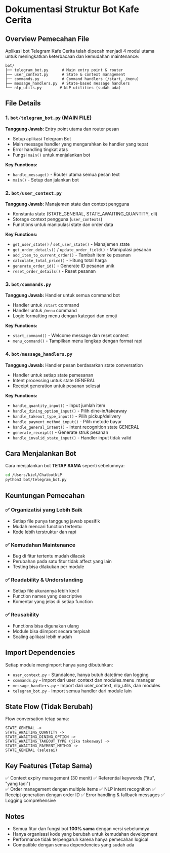 # Dokumentasi Struktur Bot Kafe Cerita

## Overview Pemecahan File

Aplikasi bot Telegram Kafe Cerita telah dipecah menjadi 4 modul utama untuk meningkatkan keterbacaan dan kemudahan maintenance:

```
bot/
├── telegram_bot.py      # Main entry point & router
├── user_context.py      # State & context management
├── commands.py          # Command handlers (/start, /menu)
├── message_handlers.py  # State-based message handlers
└── nlp_utils.py        # NLP utilities (sudah ada)
```

## File Details

### 1. `bot/telegram_bot.py` (MAIN FILE)
**Tanggung Jawab:** Entry point utama dan router pesan
- Setup aplikasi Telegram Bot
- Main message handler yang mengarahkan ke handler yang tepat
- Error handling tingkat atas
- Fungsi `main()` untuk menjalankan bot

**Key Functions:**
- `handle_message()` - Router utama semua pesan text
- `main()` - Setup dan jalankan bot

### 2. `bot/user_context.py`
**Tanggung Jawab:** Manajemen state dan context pengguna
- Konstanta state (STATE_GENERAL, STATE_AWAITING_QUANTITY, dll)
- Storage context pengguna (`user_contexts`)
- Functions untuk manipulasi state dan order data

**Key Functions:**
- `get_user_state()` / `set_user_state()` - Manajemen state
- `get_order_details()` / `update_order_field()` - Manipulasi pesanan
- `add_item_to_current_order()` - Tambah item ke pesanan
- `calculate_total_price()` - Hitung total harga
- `generate_order_id()` - Generate ID pesanan unik
- `reset_order_details()` - Reset pesanan

### 3. `bot/commands.py`
**Tanggung Jawab:** Handler untuk semua command bot
- Handler untuk `/start` command
- Handler untuk `/menu` command
- Logic formatting menu dengan kategori dan emoji

**Key Functions:**
- `start_command()` - Welcome message dan reset context
- `menu_command()` - Tampilkan menu lengkap dengan format rapi

### 4. `bot/message_handlers.py`
**Tanggung Jawab:** Handler pesan berdasarkan state conversation
- Handler untuk setiap state pemesanan
- Intent processing untuk state GENERAL
- Receipt generation untuk pesanan selesai

**Key Functions:**
- `handle_quantity_input()` - Input jumlah item
- `handle_dining_option_input()` - Pilih dine-in/takeaway
- `handle_takeout_type_input()` - Pilih pickup/delivery
- `handle_payment_method_input()` - Pilih metode bayar
- `handle_general_intent()` - Intent recognition state GENERAL
- `generate_receipt()` - Generate struk pesanan
- `handle_invalid_state_input()` - Handler input tidak valid

## Cara Menjalankan Bot

Cara menjalankan bot **TETAP SAMA** seperti sebelumnya:

```bash
cd /Users/kiel/ChatbotNLP
python3 bot/telegram_bot.py
```

## Keuntungan Pemecahan

### ✅ **Organizatisi yang Lebih Baik**
- Setiap file punya tanggung jawab spesifik
- Mudah mencari function tertentu
- Kode lebih terstruktur dan rapi

### ✅ **Kemudahan Maintenance**
- Bug di fitur tertentu mudah dilacak
- Perubahan pada satu fitur tidak affect yang lain
- Testing bisa dilakukan per module

### ✅ **Readability & Understanding**
- Setiap file ukurannya lebih kecil
- Function names yang descriptive
- Komentar yang jelas di setiap function

### ✅ **Reusability**
- Functions bisa digunakan ulang
- Module bisa diimport secara terpisah
- Scaling aplikasi lebih mudah

## Import Dependencies

Setiap module mengimport hanya yang dibutuhkan:
- `user_context.py` - Standalone, hanya butuh datetime dan logging
- `commands.py` - Import dari user_context dan modules.menu_manager  
- `message_handlers.py` - Import dari user_context, nlp_utils, dan modules
- `telegram_bot.py` - Import semua handler dari module lain

## State Flow (Tidak Berubah)

Flow conversation tetap sama:
```
STATE_GENERAL -> 
STATE_AWAITING_QUANTITY -> 
STATE_AWAITING_DINING_OPTION -> 
STATE_AWAITING_TAKEOUT_TYPE (jika takeaway) ->
STATE_AWAITING_PAYMENT_METHOD -> 
STATE_GENERAL (selesai)
```

## Key Features (Tetap Sama)

✅ Context expiry management (30 menit)
✅ Referential keywords ("itu", "yang tadi")  
✅ Order management dengan multiple items
✅ NLP intent recognition
✅ Receipt generation dengan order ID
✅ Error handling & fallback messages
✅ Logging comprehensive

## Notes

- Semua fitur dan fungsi bot **100% sama** dengan versi sebelumnya
- Hanya organisasi kode yang berubah untuk kemudahan development
- Performance tidak terpengaruh karena hanya pemecahan logical
- Compatible dengan semua dependencies yang sudah ada
